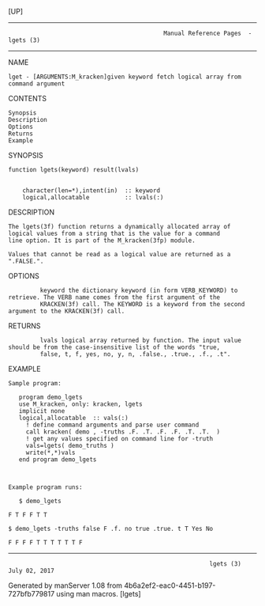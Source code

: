 [UP]

-----------------------------------------------------------------------------------------------------------------------------------
                                                Manual Reference Pages  - lgets (3)
-----------------------------------------------------------------------------------------------------------------------------------
                                                                 
NAME

    lget - [ARGUMENTS:M_kracken]given keyword fetch logical array from command argument

CONTENTS

    Synopsis
    Description
    Options
    Returns
    Example

SYNOPSIS

    function lgets(keyword) result(lvals)


        character(len=*),intent(in)  :: keyword
        logical,allocatable          :: lvals(:)

DESCRIPTION

    The lgets(3f) function returns a dynamically allocated array of logical values from a string that is the value for a command
    line option. It is part of the M_kracken(3fp) module.

    Values that cannot be read as a logical value are returned as a ".FALSE.".

OPTIONS

             keyword the dictionary keyword (in form VERB_KEYWORD) to retrieve. The VERB name comes from the first argument of the
             KRACKEN(3f) call. The KEYWORD is a keyword from the second argument to the KRACKEN(3f) call.

RETURNS

             lvals logical array returned by function. The input value should be from the case-insensitive list of the words "true,
             false, t, f, yes, no, y, n, .false., .true., .f., .t".

EXAMPLE

    Sample program:

       program demo_lgets
       use M_kracken, only: kracken, lgets
       implicit none
       logical,allocatable  :: vals(:)
         ! define command arguments and parse user command
         call kracken( demo , -truths .F. .T. .F. .F. .T. .T.  )
         ! get any values specified on command line for -truth
         vals=lgets( demo_truths )
         write(*,*)vals
       end program demo_lgets



    Example program runs:

       $ demo_lgets

    F T F F T T

    $ demo_lgets -truths false F .f. no true .true. t T Yes No

    F F F F T T T T T T F

-----------------------------------------------------------------------------------------------------------------------------------

                                                             lgets (3)                                                July 02, 2017

Generated by manServer 1.08 from 4b6a2ef2-eac0-4451-b197-727bfb779817 using man macros.
                                                              [lgets]
